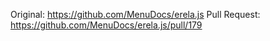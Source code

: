 Original: https://github.com/MenuDocs/erela.js
Pull Request: https://github.com/MenuDocs/erela.js/pull/179
